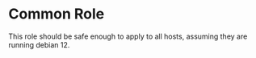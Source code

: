 # Common Role

This role should be safe enough to apply to all hosts, assuming they are running debian 12.
